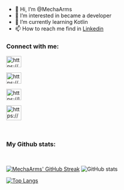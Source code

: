 - 👋 Hi, I’m @MechaArms
- 👀 I’m interested in became a developer
- 🌱 I’m currently learning Kotlin
- 📫 How to reach me find in <a href="https://www.linkedin.com.br/in/romero-mendes-441752190">Linkedin</a>

<h3 align="left">Connect with me:</h3>
<p align="left">
<a href="https://www.linkedin.com.br/in/romero-mendes-441752190/" target="blank"><img align="center" src="https://raw.githubusercontent.com/rahuldkjain/github-profile-readme-generator/master/src/images/icons/Social/linked-in-alt.svg" alt="https://www.linkedin.com.br/in/romero-mendes-441752190/" height="30" width="40" /></a>
 
<a href="https://www.hackerrank.com/romeromende" target="blank"><img align="center" src="https://raw.githubusercontent.com/rahuldkjain/github-profile-readme-generator/master/src/images/icons/Social/hackerrank.svg" alt="https://www.hackerrank.com/romeromende" height="30" width="40" /></a>

 <a href="https://leetcode.com/MechaArms" target="blank"><img align="center" src="https://raw.githubusercontent.com/rahuldkjain/github-profile-readme-generator/master/src/images/icons/Social/leetcode.svg" alt="https://leetcode.com/MechaArms" height="30" width="40" /></a>

 <a href="https://www.codewars.com/users/MechaArms/" target="blank"><img align="center" src="https://cloud.githubusercontent.com/assets/2475572/4743290/2dcf20cc-5a26-11e4-89fb-62b861e5b29c.png"
alt="https://www.codewars.com/users/MechaArms" height="40" width="40" /></a>
</p>

<br>
<h3 align="left">My Github stats:</h3>
<br>

[![MechaArms' GitHub Streak](http://github-readme-streak-stats.herokuapp.com?user=MechaArms)](https://git.io/streak-stats)
![GitHub stats](https://github-readme-stats.vercel.app/api?username=MechaArms&count_private=true&show_icons=true&theme=default)
<br>
 
[![Top Langs](https://github-readme-stats.vercel.app/api/top-langs/?username=MechaArms&layout=compact)](https://github.com/anuraghazra/github-readme-stats)
